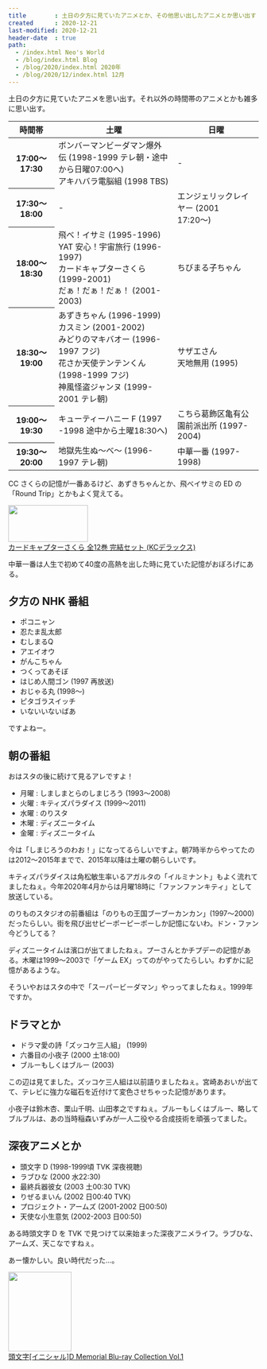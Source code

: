 ```yaml
---
title        : 土日の夕方に見ていたアニメとか、その他思い出したアニメとか思い出す
created      : 2020-12-21
last-modified: 2020-12-21
header-date  : true
path:
  - /index.html Neo's World
  - /blog/index.html Blog
  - /blog/2020/index.html 2020年
  - /blog/2020/12/index.html 12月
---
```


土日の夕方に見ていたアニメを思い出す。それ以外の時間帯のアニメとかも雑多に思い出す。

<table>
  <thead>
    <tr>
      <th>時間帯</th>
      <th>土曜</th>
      <th>日曜</th>
    </tr>
  </thead>
  <tbody>
    <tr>
      <th>17:00〜17:30</th>
      <td>
        ボンバーマンビーダマン爆外伝 (1998-1999 テレ朝・途中から日曜07:00へ)<br>
        アキハバラ電脳組 (1998 TBS)
      </td>
      <td>-</td>
    </tr>
    <tr>
      <th>17:30〜18:00</th>
      <td>-</td>
      <td>エンジェリックレイヤー (2001 17:20〜)</td>
    </tr>
    <tr>
      <th>18:00〜18:30</th>
      <td>
        飛べ！イサミ (1995-1996)<br>
        YAT 安心！宇宙旅行 (1996-1997)<br>
        カードキャプターさくら (1999-2001)<br>
        だぁ！だぁ！だぁ！ (2001-2003)
      </td>
      <td>ちびまる子ちゃん</td>
    </tr>
    <tr>
      <th>18:30〜19:00</th>
      <td>
        あずきちゃん (1996-1999)<br>
        カスミン (2001-2002)<br>
        みどりのマキバオー (1996-1997 フジ)<br>
        花さか天使テンテンくん (1998-1999 フジ)<br>
        神風怪盗ジャンヌ (1999-2001 テレ朝)
      </td>
      <td>
        サザエさん<br>
        天地無用 (1995)
      </td>
    </tr>
    <tr>
      <th>19:00〜19:30</th>
      <td>キューティーハニー F (1997 -1998 途中から土曜18:30へ)</td>
      <td>こちら葛飾区亀有公園前派出所 (1997-2004)</td>
    </tr>
    <tr>
      <th>19:30〜20:00</th>
      <td>地獄先生ぬ～べ～ (1996-1997 テレ朝)</td>
      <td>中華一番 (1997-1998)</td>
    </tr>
  </tbody>
</table>

CC さくらの記憶が一番あるけど、あずきちゃんとか、飛べイサミの ED の「Round Trip」とかもよく覚えてる。

<div class="ad-amazon">
  <div class="ad-amazon-image">
    <a href="https://www.amazon.co.jp/dp/B002DE65UK?tag=neos21-22&amp;linkCode=osi&amp;th=1&amp;psc=1">
      <img src="https://m.media-amazon.com/images/I/51HTfRcuMGL._SL160_.jpg" width="160" height="74">
    </a>
  </div>
  <div class="ad-amazon-info">
    <div class="ad-amazon-title">
      <a href="https://www.amazon.co.jp/dp/B002DE65UK?tag=neos21-22&amp;linkCode=osi&amp;th=1&amp;psc=1">カードキャプターさくら 全12巻 完結セット  (KCデラックス)</a>
    </div>
  </div>
</div>

中華一番は人生で初めて40度の高熱を出した時に見ていた記憶がおぼろげにある。

## 夕方の NHK 番組

- ポコニャン
- 忍たま乱太郎
- むしまるQ
- アエイオウ
- がんこちゃん
- つくってあそぼ
- はじめ人間ゴン (1997 再放送)
- おじゃる丸 (1998〜)
- ピタゴラスイッチ
- いないいないばあ

ですよねー。

## 朝の番組

おはスタの後に続けて見るアレですよ！

- 月曜 : しましまとらのしまじろう (1993〜2008)
- 火曜 : キティズパラダイス (1999〜2011)
- 水曜 : のりスタ
- 木曜 : ディズニータイム
- 金曜 : ディズニータイム

今は「しまじろうのわお！」になってるらしいですよ。朝7時半からやってたのは2012〜2015年までで、2015年以降は土曜の朝らしいです。

キティズパラダイスは角松敏生率いるアガルタの「イルミナント」もよく流れてましたねぇ。今年2020年4月からは月曜18時に「ファンファンキティ」として放送している。

のりものスタジオの前番組は「のりもの王国ブーブーカンカン」(1997〜2000) だったらしい。街を飛び出せピーポーピーポーしか記憶にないわ。ドン・ファン今どうしてる？

ディズニータイムは濱口が出てましたねぇ。プーさんとかチプデーの記憶がある。木曜は1999〜2003で「ゲーム EX」ってのがやってたらしい。わずかに記憶があるような。

そういやおはスタの中で「スーパービーダマン」やっってましたねぇ。1999年ですか。

## ドラマとか

- ドラマ愛の詩「ズッコケ三人組」 (1999)
- 六番目の小夜子 (2000 土18:00)
- ブルーもしくはブルー (2003)

この辺は見てました。ズッコケ三人組は以前語りましたねぇ。宮崎あおいが出てて、テレビに強力な磁石を近付けて変色させちゃった記憶があります。

小夜子は鈴木杏、栗山千明、山田孝之ですねぇ。ブルーもしくはブルー、略してブルブルは、あの当時稲森いずみが一人二役やる合成技術を頑張ってました。

## 深夜アニメとか

- 頭文字 D (1998-1999頃 TVK 深夜視聴)
- ラブひな (2000 水22:30)
- 最終兵器彼女 (2003 土00:30 TVK)
- りぜるまいん (2002 日00:40 TVK)
- プロジェクト・アームズ (2001-2002 日00:50)
- 天使な小生意気 (2002-2003 日00:50)

ある時頭文字 D を TVK で見つけて以来始まった深夜アニメライフ。ラブひな、アームズ、天こなですねぇ。

あー懐かしい。良い時代だった…。

<div class="ad-amazon">
  <div class="ad-amazon-image">
    <a href="https://www.amazon.co.jp/dp/B07JJK9VKM?tag=neos21-22&amp;linkCode=osi&amp;th=1&amp;psc=1">
      <img src="https://m.media-amazon.com/images/I/41O9KQq86ML._SL160_.jpg" width="127" height="160">
    </a>
  </div>
  <div class="ad-amazon-info">
    <div class="ad-amazon-title">
      <a href="https://www.amazon.co.jp/dp/B07JJK9VKM?tag=neos21-22&amp;linkCode=osi&amp;th=1&amp;psc=1">頭文字[イニシャル]D Memorial Blu-ray Collection Vol.1</a>
    </div>
  </div>
</div>
